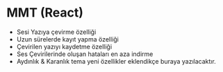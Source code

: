 # MMT (React)
- Sesi Yazıya çevirme özelliği
- Uzun sürelerde kayıt yapma özelliği
- Çevirilen yazıyı kaydetme özelliği
- Ses Çevirilerinde oluşan hataları en aza indirme
- Aydınlık & Karanlık tema
 yeni özellikler eklendikçe buraya yazılacaktır.
